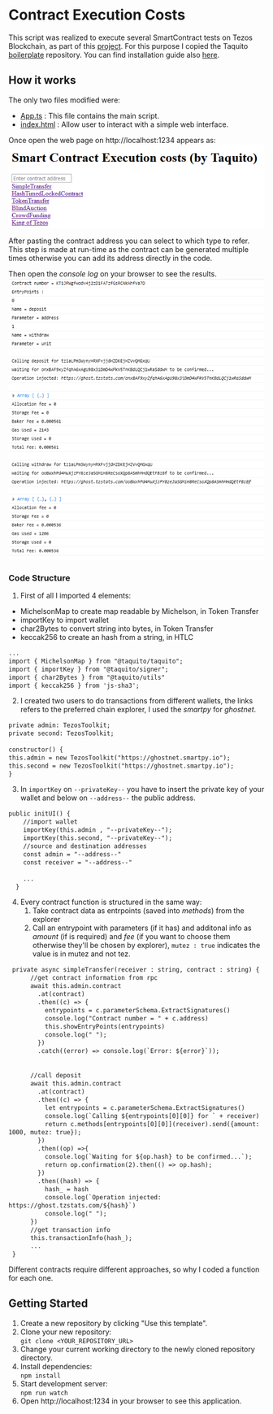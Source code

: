 # Contract Execution Costs
This script was realized to execute several SmartContract tests on Tezos Blockchain, as part of this [project](https://github.com/TheMastro-11/Evaluating-execution-and-development-costs-in-the-Tezos-blockchain).
For this purpose I copied the Taquito [boilerplate](https://github.com/ecadlabs/taquito-boilerplate) repository.
You can find installation guide also [here](#getting-started).

## How it works
The only two files modified were:
- [App.ts](src/app.ts) : This file contains the main script.
- [index.html](src/main.ts) : Allow user to interact with a simple web interface.

Once open the web page on http://localhost:1234 appears as: <br>
![alt text](https://github.com/TheMastro-11/SmartContract-Execution-Costs-By-Taquito/blob/master/webPage.png)

After pasting the contract address you can select to which type to refer.
This step is made at run-time as the contract can be generated multiple times otherwise you can add its address directly in the code.

Then open the *console log* on your browser to see the results. <br>
![alt text](https://github.com/TheMastro-11/SmartContract-Execution-Costs-By-Taquito/blob/master/console-log.png)


### Code Structure
1. First of all I imported 4 elements:
- MichelsonMap to create map readable by Michelson, in Token Transfer
- importKey to import wallet
- char2Bytes to convert string into bytes, in Token Transfer
- keccak256 to create an hash from a string, in HTLC
```
...
import { MichelsonMap } from "@taquito/taquito";
import { importKey } from "@taquito/signer";
import { char2Bytes } from "@taquito/utils"
import { keccak256 } from 'js-sha3';
```
2. I created two users to do transactions from different wallets, the links refers to the preferred chain explorer, I used the *smartpy* for *ghostnet*.
```
private admin: TezosToolkit;
private second: TezosToolkit;

constructor() {
this.admin = new TezosToolkit("https://ghostnet.smartpy.io");
this.second = new TezosToolkit("https://ghostnet.smartpy.io");
}
```
3. In `importKey` on `--privateKey--` you have to insert the private key of your wallet and below on `--address--` the public address.
```
public initUI() {
    //import wallet
    importKey(this.admin , "--privateKey--");
    importKey(this.second, "--privateKey--");
    //source and destination addresses
    const admin = "--address--"
    const receiver = "--address--"

    ...
  }
```
4. Every contract function is structured in the same way:
   1. Take contract data as entrpoints (saved into *methods*) from the explorer
   2. Call an entrypoint with parameters (if it has) and additonal info as *amount* (if is required) and *fee* (if you want to choose them otherwise they'll be chosen by explorer), `mutez : true` indicates the value is in mutez and not tez.
```
 private async simpleTransfer(receiver : string, contract : string) {
      //get contract information from rpc
      await this.admin.contract
        .at(contract)
        .then((c) => {
          entrypoints = c.parameterSchema.ExtractSignatures()
          console.log("Contract number = " + c.address)
          this.showEntryPoints(entrypoints)
          console.log(" ");
        })
        .catch((error) => console.log(`Error: ${error}`));


      //call deposit 
      await this.admin.contract
        .at(contract) 
        .then((c) => {
          let entrypoints = c.parameterSchema.ExtractSignatures()
          console.log(`Calling ${entrypoints[0][0]} for ` + receiver)
          return c.methods[entrypoints[0][0]](receiver).send({amount: 1000, mutez: true});
        })
        .then((op) =>{
          console.log(`Waiting for ${op.hash} to be confirmed...`);
          return op.confirmation(2).then(() => op.hash); 
        })
        .then((hash) => {
          hash_ = hash
          console.log(`Operation injected: https://ghost.tzstats.com/${hash}`)
          console.log(" ");
      })
      //get transaction info
      this.transactionInfo(hash_);
      ...
 }
```

Different contracts require different approaches, so why I coded a function for each one.

## Getting Started
1. Create a new repository by clicking "Use this template".
2. Clone your new repository: <br>
    `git clone <YOUR_REPOSITORY_URL>`
3. Change your current working directory to the newly cloned repository directory.
4. Install dependencies: <br>
    `npm install`
5. Start development server: <br>
    `npm run watch`
6. Open http://localhost:1234 in your browser to see this application.

